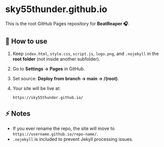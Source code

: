 # sky55thunder.github.io

This is the root GitHub Pages repository for **BeatReaper 🎧**.

## 🚀 How to use
1. Keep `index.html`, `style.css`, `script.js`, `logo.png`, and `.nojekyll` in the **root folder** (not inside another subfolder).
2. Go to **Settings → Pages** in GitHub.
3. Set source: **Deploy from branch → main → /(root)**.
4. Your site will be live at:

   ```
   https://sky55thunder.github.io/
   ```

## ⚡ Notes
- If you ever rename the repo, the site will move to `https://username.github.io/repo-name/`.
- `.nojekyll` is included to prevent Jekyll processing issues.
